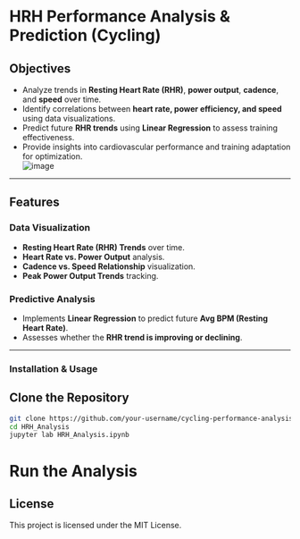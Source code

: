 # HRH Performance Analysis & Prediction (Cycling)

## Objectives  
- Analyze trends in **Resting Heart Rate (RHR)**, **power output**, **cadence**, and **speed** over time.  
- Identify correlations between **heart rate, power efficiency, and speed** using data visualizations.  
- Predict future **RHR trends** using **Linear Regression** to assess training effectiveness.  
- Provide insights into cardiovascular performance and training adaptation for optimization.  
![image](https://github.com/user-attachments/assets/ab86b477-cf07-478b-a89e-c2cfc32bcdb2)

---

## Features  

### Data Visualization  
- **Resting Heart Rate (RHR) Trends** over time.  
- **Heart Rate vs. Power Output** analysis.  
- **Cadence vs. Speed Relationship** visualization.  
- **Peak Power Output Trends** tracking.  

### Predictive Analysis  
- Implements **Linear Regression** to predict future **Avg BPM (Resting Heart Rate)**.  
- Assesses whether the **RHR trend is improving or declining**.  

---

### Installation & Usage
## Clone the Repository
```bash
git clone https://github.com/your-username/cycling-performance-analysis.git
cd HRH_Analysis
jupyter lab HRH_Analysis.ipynb
```

# Run the Analysis 

## License 
This project is licensed under the MIT License.




